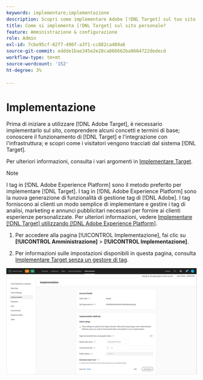 ```yaml
---
keywords: implementare;implementazione
description: Scopri come implementare Adobe [!DNL Target] sul tuo sito. Imposta le impostazioni globali, il metodo di implementazione (AEP Web SDK o at.js) e altro ancora.
title: Come si implementa [!DNL Target] sul sito personale?
feature: Amministrazione & configurazione
role: Admin
exl-id: 7cbe95cf-82f7-490f-a3f1-cc882ca489a6
source-git-commit: eddde1bae345e2e28ca866662ba9664722dedecd
workflow-type: tm+mt
source-wordcount: '152'
ht-degree: 3%

---
```


# Implementazione

Prima di iniziare a utilizzare [!DNL Adobe Target], è necessario implementarlo sul sito, comprendere alcuni concetti e termini di base; conoscere il funzionamento di [!DNL Target] e l&#39;integrazione con l&#39;infrastruttura; e scopri come i visitatori vengono tracciati dal sistema [!DNL Target].

Per ulteriori informazioni, consulta i vari argomenti in [Implementare Target](/help/c-implementing-target/implementing-target.md).

>[!NOTE]
>
>I tag in [!DNL Adobe Experience Platform] sono il metodo preferito per implementare [!DNL Target]. I tag in [!DNL Adobe Experience Platform] sono la nuova generazione di funzionalità di gestione tag di [!DNL Adobe]. I tag forniscono ai clienti un modo semplice di implementare e gestire i tag di analisi, marketing e annunci pubblicitari necessari per fornire ai clienti esperienze personalizzate. Per ulteriori informazioni, vedere [Implementare [!DNL Target] utilizzando [!DNL Adobe Experience Platform]](/help/c-implementing-target/c-implementing-target-for-client-side-web/how-to-deployatjs/cmp-implementing-target-using-adobe-launch.md).

1. Per accedere alla pagina [!UICONTROL Implementazione], fai clic su **[!UICONTROL Amministrazione]** > **[!UICONTROL Implementazione]**.

1. Per informazioni sulle impostazioni disponibili in questa pagina, consulta [Implementare Target senza un gestore di tag](/help/c-implementing-target/c-implementing-target-for-client-side-web/how-to-deployatjs/implementing-target-without-a-tag-manager.md).

![Pagina di implementazione](/help/administrating-target/assets/implementation.png)
